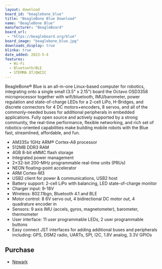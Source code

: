 ```yaml
---
layout: download
board_id: "beaglebone_blue"
title: "BeagleBone Blue Download"
name: "BeagleBone Blue"
manufacturer: "BeagleBoard"
board_url:
 - "https://beagleboard.org/blue"
board_image: "beaglebone_blue.jpg"
downloads_display: true
blinka: true
date_added: 2023-5-4
features:
  - Wi-Fi
  - Bluetooth/BLE
  - STEMMA QT/QWIIC
---
```


BeagleBone® Blue is an all-in-one Linux-based computer for robotics, integrating onto a single small (3.5" x 2.15") board the Octavo OSD3358 microprocessor together with wifi/bluetooth, IMU/barometer, power regulation and state-of-charge LEDs for a 2-cell LiPo, H-Bridges, and discrete connectors for 4 DC motors+encoders, 8 servos, and all of the commonly-needed buses for additional peripherals in embedded applications. Fully open source and actively supported by a strong community, the real-time performance, flexible networking, and rich set of robotics-oriented capabilities make building mobile robots with the Blue fast, streamlined, affordable, and fun.

- AM335x 1GHz ARM® Cortex-A8 processor
- 512MB DDR3 RAM
- 4GB 8-bit eMMC flash storage
- Integrated power management
- 2×32-bit 200-MHz programmable real-time units (PRUs)
- NEON floating-point accelerator
- ARM Cortex-M3
- USB2 client for power & communications, USB2 host
- Battery support: 2-cell LiPo with balancing, LED state-of-charge monitor
- Charger input: 9-18V
- Wireless: 802.11bgn, Bluetooth 4.1 and BLE
- Motor control: 8 6V servo out, 4 bidirectional DC motor out, 4 quadrature encoder in
- Sensors: 9 axis IMU (accels, gyros, magnetometer), barometer, thermometer
- User interface: 11 user programmable LEDs, 2 user programmable buttons
- Easy connect JST interfaces for adding additional buses and peripherals including: GPS, DSM2 radio, UARTs, SPI, I2C, 1.8V analog, 3.3V GPIOs

## Purchase
* [Newark](https://www.newark.com/beagleboard/bbone-blue/beaglebone-blue-robotics-platform/dp/95Y0640)
